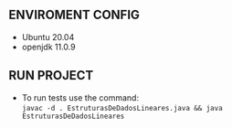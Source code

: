 ## ENVIROMENT CONFIG

* Ubuntu 20.04
* openjdk 11.0.9

## RUN PROJECT

* To run tests use the command: \
    `javac -d . EstruturasDeDadosLineares.java && java EstruturasDeDadosLineares`